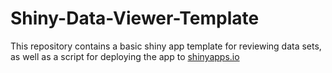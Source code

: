 # Shiny-Data-Viewer-Template
This repository contains a basic shiny app template for reviewing data sets, as well as a script for deploying the app to [shinyapps.io](shinyapps.io)
